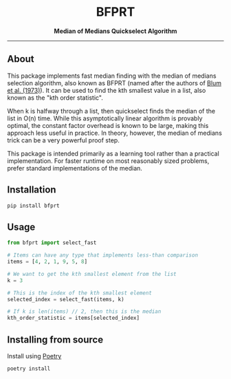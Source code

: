 <div align="center">
  <h1>BFPRT </h1>

  <p>
    <strong>Median of Medians Quickselect Algorithm</strong>
  </p>

  <hr />
</div>

## About

This package implements fast median finding with the median of medians selection algorithm, also known as BFPRT (named after the authors of [Blum et al. (1973)](http://people.csail.mit.edu/rivest/pubs/BFPRT73.pdf)). It can be used to find the kth smallest value in a list, also known as the "kth order statistic".

When k is halfway through a list, then quickselect finds the median of the list in O(n) time. While this asymptotically linear algorithm is provably optimal, the constant factor overhead is known to be large, making this approach less useful in practice. In theory, however, the median of medians trick can be a very powerful proof step.

This package is intended primarily as a learning tool rather than a practical implementation. For faster runtime on most reasonably sized problems, prefer standard implementations of the median.

## Installation

```bash
pip install bfprt
```

## Usage

```py
from bfprt import select_fast

# Items can have any type that implements less-than comparison
items = [4, 2, 1, 9, 5, 8]

# We want to get the kth smallest element from the list
k = 3

# This is the index of the kth smallest element
selected_index = select_fast(items, k)

# If k is len(items) // 2, then this is the median
kth_order_statistic = items[selected_index]
```

## Installing from source

Install using [Poetry](https://python-poetry.org/)

```bash
poetry install
```
